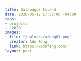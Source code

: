 ```yaml
---
title: Galapagos Island
date: 2020-05-12 17:52:00 -04:00
tags:
- projects
- '2020'
images:
- file: "/uploads/afeng01.png"
  creator: Ado Feng
  link: https://adofeng.com/
layout: post
---
```


